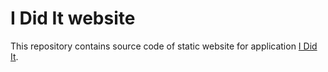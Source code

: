 # I Did It website

This repository contains source code of static website for application [I Did It](https://github.com/doablespace/ididit).
